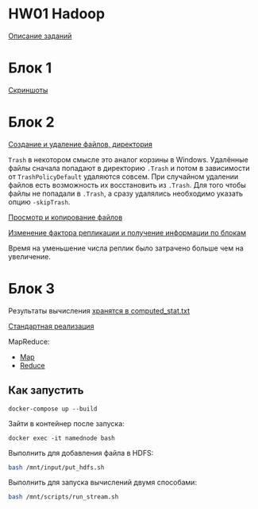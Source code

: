 # HW01 Hadoop

[Описание заданий](https://github.com/netcitizenrus/MADE_BigData_2021/blob/0947eb3b8967dfe6e337e38b609330308d42ef08/HW1%20-%20Hadoop.pdf)

# Блок 1

[Скриншоты](images/Images.md)

# Блок 2

[Создание и удаление файлов, директория](reports/block2_1.txt)

`Trash` в некотором смысле это аналог корзины в Windows. Удалённые файлы сначала попадают в директорию `.Trash` и потом в зависимости от `TrashPolicyDefault` удаляются совсем. При случайном удалении файлов есть возможность их восстановить из `.Trash`. Для того чтобы файлы не попадали в `.Trash`, а сразу удалялись необходимо указать опцию `-skipTrash`.

[Просмотр и копирование файлов](reports/block2_2.txt)

[Изменение фактора репликации и получение информации по блокам](reports/block2_3.txt)

Время на уменьшение числа реплик было затрачено больше чем на увеличение.

# Блок 3

Результаты вычисления [хранятся в computed_stat.txt](output/computed_stat.txt)

[Стандартная реализация](scripts/standard_stat.py)

MapReduce:
* [Map](scripts/mapper.py)
* [Reduce](scripts/reducer.py)

## Как запустить

```
docker-compose up --build
```

Зайти в контейнер после запуска:
```
docker exec -it namednode bash
```

Выполнить для добавления файла в HDFS:
```bash
bash /mnt/input/put_hdfs.sh
```

Выполнить для запуска вычислений двумя способами:
```bash
bash /mnt/scripts/run_stream.sh
```
